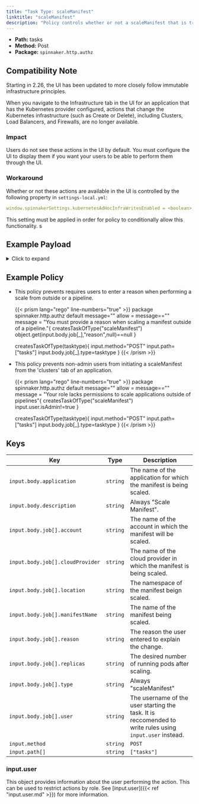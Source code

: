 ```yaml
---
title: "Task Type: scaleManifest"
linktitle: "scaleManifest"
description: "Policy controls whether or not a scaleManifest that is triggered from outside a spinnaker pipeline (e.g. from the ‘Clusters’ tab of an application’s ‘edit’ action) can run."
---
```


- **Path:** tasks
- **Method:** Post
- **Package:** `spinnaker.http.authz`

## Compatibility Note

Starting in 2.26, the UI has been updated to more closely follow immutable infrastructure principles.

When you navigate to the Infrastructure tab in the UI for an application that has the Kubernetes provider configured, actions that change the Kubernetes infrastructure (such as Create or Delete), including Clusters, Load Balancers, and Firewalls, are no longer available.

### Impact

Users do not see these actions in the UI by default. You must configure the UI to display them if you want your users to be able to perform them through the UI.

### Workaround

Whether or not these actions are available in the UI is controlled by the following property in `settings-local.yml`:

```yml
window.spinnakerSettings.kubernetesAdHocInfraWritesEnabled = <boolean>;
```

This setting must be applied in order for policy to conditionally allow this functionality.
s
## Example Payload

<details><summary>Click to expand</summary>

```json
{
  "input": {
    "body": {
      "application": "hostname",
      "description": "Scale manifest",
      "job": [
        {
          "account": "spinnaker",
          "cloudProvider": "kubernetes",
          "location": "staging",
          "manifestName": "deployment hostname",
          "reason": null,
          "replicas": "5",
          "type": "scaleManifest",
          "user": "myUserName"
        }
      ]
    },
    "method": "POST",
    "path": [
      "tasks"
    ],
    "user": {
      "isAdmin": false,
      "roles": [],
      "username": "myUserName"
    }
  }
}
```
</details>

## Example Policy

- This policy prevents requires users to enter a reason when performing a scale from outside or a pipeline.

  {{< prism lang="rego" line-numbers="true" >}}
  package spinnaker.http.authz
  default message=""
  allow = message==""
  message = "You must provide a reason when scaling a manifest outside of a pipeline."{
        createsTaskOfType("scaleManifest")
        object.get(input.body.job[_],"reason",null)==null
  }

  createsTaskOfType(tasktype){
      input.method="POST"
      input.path=["tasks"]
      input.body.job[_].type=tasktype
  }
  {{< /prism >}}

- This policy prevents non-admin users from initiating a scaleManifest from the 'clusters' tab of an application.

  {{< prism lang="rego" line-numbers="true" >}}
  package spinnaker.http.authz
  default message=""
  allow = message==""
  message = "Your role lacks permissions to scale applications outside of pipelines"{
        createsTaskOfType("scaleManifest")
        input.user.isAdmin!=true
  }

  createsTaskOfType(tasktype){
      input.method="POST"
      input.path=["tasks"]
      input.body.job[_].type=tasktype
  }
  {{< /prism >}}

## Keys

| Key                              | Type      | Description                                                                                              |
| -------------------------------- | --------- | -------------------------------------------------------------------------------------------------------- |
| `input.body.application`         | `string`  | The name of the application for which the manifest is being scaled.                                      |
| `input.body.description`         | `string`  | Always "Scale Manifest".                                                                                 |
| `input.body.job[].account`       | `string`  | The name of the account in which the manifest will be scaled.                                            |
| `input.body.job[].cloudProvider` | `string`  | The name of the cloud provider in which the manifest is being scaled.                                    |
| `input.body.job[].location`      | `string`  | The namespace of the manifest beign scaled.                                                              |
| `input.body.job[].manifestName`  | `string`  | The name of the manifest being scaled.                                                                   |
| `input.body.job[].reason`        | `string`  | The reason the user entered to explain the change.                                                       |
| `input.body.job[].replicas`      | `string`  | The desired number of running pods after scaling.                                                        |
| `input.body.job[].type`          | `string`  | Always "scaleManifest"                                                                                   |
| `input.body.job[].user`          | `string`  | The username of the user starting the task. It is reccomended to write rules using `input.user` instead. |
| `input.method`                   | `string`  | `POST`                                                                                                   |
| `input.path[]`                   | `string`  | `["tasks"]`                                                                                              |

### input.user

This object provides information about the user performing the action. This can be used to restrict actions by role. See [input.user]({{< ref "input.user.md" >}}) for more information.

